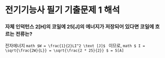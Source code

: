 # 전기기능사 필기 기출문제 1 해석

### 자체 인덕턴스 2[H]의 코일에 25[J]의 에너지가 저장되어 있다면 코일에 흐르는 전류는?

전자에너지 ```math $W = \frac{1}{2}LI^2 \text [J]$ ``` 이므로, ```math $ I = \sqrt{\frac{2W}{L}} = \sqrt{\frac{2 * 25}{2}} ​$ = 5[A] ```

